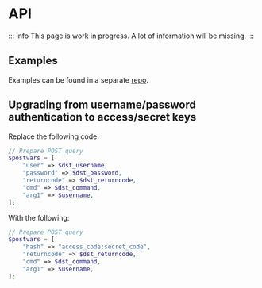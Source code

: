 # API

::: info
This page is work in progress. A lot of information will be missing.
:::

## Examples

Examples can be found in a separate [repo](https://github.com/hestiacp/hestiacp-api-examples).

## Upgrading from username/password authentication to access/secret keys

Replace the following code:

```php
// Prepare POST query
$postvars = [
	"user" => $dst_username,
	"password" => $dst_password,
	"returncode" => $dst_returncode,
	"cmd" => $dst_command,
	"arg1" => $username,
];
```

With the following:

```php
// Prepare POST query
$postvars = [
	"hash" => "access_code:secret_code",
	"returncode" => $dst_returncode,
	"cmd" => $dst_command,
	"arg1" => $username,
];
```
